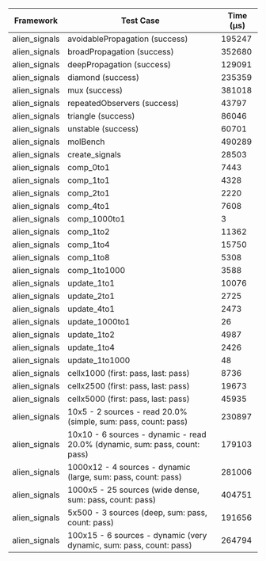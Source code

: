 | Framework | Test Case | Time (μs) |
| --- | --- | --- |
| alien_signals | avoidablePropagation (success) | 195247 |
| alien_signals | broadPropagation (success) | 352680 |
| alien_signals | deepPropagation (success) | 129091 |
| alien_signals | diamond (success) | 235359 |
| alien_signals | mux (success) | 381018 |
| alien_signals | repeatedObservers (success) | 43797 |
| alien_signals | triangle (success) | 86046 |
| alien_signals | unstable (success) | 60701 |
| alien_signals | molBench | 490289 |
| alien_signals | create_signals | 28503 |
| alien_signals | comp_0to1 | 7443 |
| alien_signals | comp_1to1 | 4328 |
| alien_signals | comp_2to1 | 2220 |
| alien_signals | comp_4to1 | 7608 |
| alien_signals | comp_1000to1 | 3 |
| alien_signals | comp_1to2 | 11362 |
| alien_signals | comp_1to4 | 15750 |
| alien_signals | comp_1to8 | 5308 |
| alien_signals | comp_1to1000 | 3588 |
| alien_signals | update_1to1 | 10076 |
| alien_signals | update_2to1 | 2725 |
| alien_signals | update_4to1 | 2473 |
| alien_signals | update_1000to1 | 26 |
| alien_signals | update_1to2 | 4987 |
| alien_signals | update_1to4 | 2426 |
| alien_signals | update_1to1000 | 48 |
| alien_signals | cellx1000 (first: pass, last: pass) | 8736 |
| alien_signals | cellx2500 (first: pass, last: pass) | 19673 |
| alien_signals | cellx5000 (first: pass, last: pass) | 45935 |
| alien_signals | 10x5 - 2 sources - read 20.0% (simple, sum: pass, count: pass) | 230897 |
| alien_signals | 10x10 - 6 sources - dynamic - read 20.0% (dynamic, sum: pass, count: pass) | 179103 |
| alien_signals | 1000x12 - 4 sources - dynamic (large, sum: pass, count: pass) | 281006 |
| alien_signals | 1000x5 - 25 sources (wide dense, sum: pass, count: pass) | 404751 |
| alien_signals | 5x500 - 3 sources (deep, sum: pass, count: pass) | 191656 |
| alien_signals | 100x15 - 6 sources - dynamic (very dynamic, sum: pass, count: pass) | 264794 |
